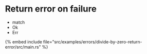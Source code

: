 # Return error on failure

* match
* Ok
* Err

{% embed include file="src/examples/errors/divide-by-zero-return-error/src/main.rs" %}


